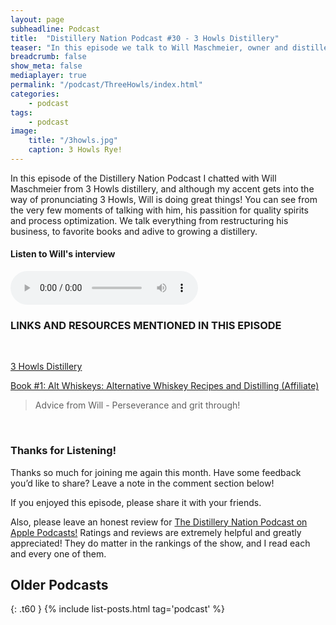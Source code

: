```yaml
---
layout: page
subheadline: Podcast
title:  "Distillery Nation Podcast #30 - 3 Howls Distillery"
teaser: "In this episode we talk to Will Maschmeier, owner and distiller of 3 Howls distillery"
breadcrumb: false
show_meta: false
mediaplayer: true
permalink: "/podcast/ThreeHowls/index.html"
categories:
    - podcast
tags:
    - podcast
image:
    title: "/3howls.jpg"
    caption: 3 Howls Rye!
---
```

In this episode of the Distillery Nation Podcast I chatted with Will Maschmeier from 3 Howls distillery, and although my accent gets into the way of pronunciating 3 Howls, Will is doing great things! You can see from the very few moments of talking with him, his passition for quality spirits and process optimization. We talk everything from restructuring his business, to favorite books and adive to growing a distillery.


<h4>Listen to Will's interview</h4>
<audio src="http://www.mastrogiannisdistillery.com/distillerynation/2017/030-DNP-ThreeHowls.mp3" type="audio/mp3" controls="controls"></audio>

<h3>LINKS AND RESOURCES MENTIONED IN THIS EPISODE</h3>
<br>

[3 Howls Distillery][1]

[Book #1: Alt Whiskeys: Alternative Whiskey Recipes and Distilling (Affiliate)][2]

<blockquote>Advice from Will - Perseverance and grit through!</blockquote>

 [1]: http://www.3howls.com/
 [2]: http://amzn.to/2CnKcCF
 

<br>
<h3>Thanks for Listening!</h3>

Thanks so much for joining me again this month. Have some feedback you’d like to share? Leave a note in the comment section below!

If you enjoyed this episode, please share it with your friends.

Also, please leave an honest review for [The Distillery Nation Podcast on Apple Podcasts!][5] Ratings and reviews are extremely helpful and greatly appreciated! They do matter in the rankings of the show, and I read each and every one of them.


[5]: https://itunes.apple.com/us/podcast/distillery-nation-podcast/id1040367741


## Older Podcasts
{: .t60 }
{% include list-posts.html tag='podcast' %}